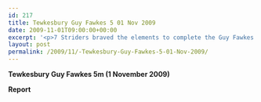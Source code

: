 ```yaml
---
id: 217
title: Tewkesbury Guy Fawkes 5 01 Nov 2009
date: 2009-11-01T09:00:00+00:00
excerpt: '<p>7 Striders braved the elements to complete the Guy Fawkes 5m road race. They all put in a tremendous effort to finish with some outstanding times. Well done, you all did the club proud. Click on full race report to find out more Brendan Ward Club Chairman Guy Fawkes 5 01 November 2009 Photos Report Results</p>'
layout: post
permalink: /2009/11/-Tewkesbury-Guy-Fawkes-5-01-Nov-2009/
---
```

**Tewkesbury Guy Fawkes 5m (1 November 2009)**

**<a name="report"></a>Report**